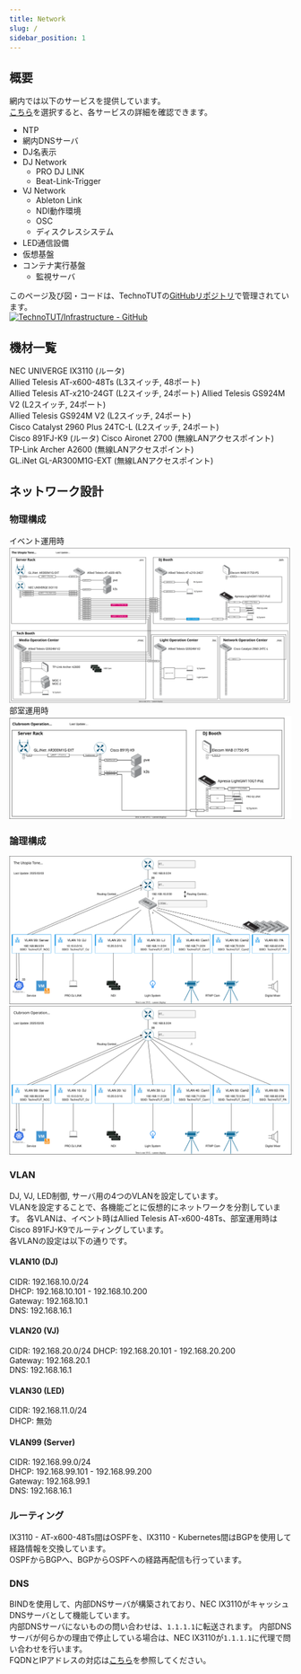 ```yaml
---
title: Network
slug: /
sidebar_position: 1
---
```

## 概要
網内では以下のサービスを提供しています。  
[こちら](/service)を選択すると、各サービスの詳細を確認できます。
- NTP
- 網内DNSサーバ
- DJ名表示
- DJ Network
    - PRO DJ LINK
    - Beat-Link-Trigger
- VJ Network
    - Ableton Link
    - NDI動作環境
    - OSC
    - ディスクレスシステム
- LED通信設備
- 仮想基盤
- コンテナ実行基盤
    - 監視サーバ

このページ及び図・コードは、TechnoTUTの[GitHubリポジトリ](https://github.com/TechnoTUT/Infrastructure)で管理されています。  
[![TechnoTUT/Infrastructure - GitHub](https://gh-card.dev/repos/TechnoTUT/Infrastructure.svg?fullname=)](https://github.com/TechnoTUT/Infrastructure)

## 機材一覧
NEC UNIVERGE IX3110 (ルータ)  
Allied Telesis AT-x600-48Ts (L3スイッチ, 48ポート)  
Allied Telesis AT-x210-24GT (L2スイッチ, 24ポート)
Allied Telesis GS924M V2 (L2スイッチ, 24ポート)  
Allied Telesis GS924M V2 (L2スイッチ, 24ポート)  
Cisco Catalyst 2960 Plus 24TC-L (L2スイッチ, 24ポート)  
Cisco 891FJ-K9 (ルータ)
Cisco Aironet 2700 (無線LANアクセスポイント)  
TP-Link Archer A2600 (無線LANアクセスポイント)  
GL.iNet GL-AR300M1G-EXT (無線LANアクセスポイント) 

## ネットワーク設計
### 物理構成
イベント運用時  
![物理構成図_イベント](https://raw.githubusercontent.com/TechnoTUT/Infrastructure/main/network/design/utone.drawio.svg)  
部室運用時  
![物理構成図_部室](https://raw.githubusercontent.com/TechnoTUT/Infrastructure/main/network/design/clubroom.drawio.svg)

### 論理構成
![論理構成図_イベント](https://raw.githubusercontent.com/TechnoTUT/Infrastructure/main/network/design/utone.logic.drawio.svg)
![論理構成図_部室](https://raw.githubusercontent.com/TechnoTUT/Infrastructure/main/network/design/clubroom.logic.drawio.svg)

### VLAN
DJ, VJ, LED制御, サーバ用の4つのVLANを設定しています。  
VLANを設定することで、各機能ごとに仮想的にネットワークを分割しています。 
各VLANは、イベント時はAllied Telesis AT-x600-48Ts、部室運用時はCisco 891FJ-K9でルーティングしています。  
各VLANの設定は以下の通りです。  
#### VLAN10 (DJ)  
CIDR: 192.168.10.0/24  
DHCP: 192.168.10.101 - 192.168.10.200  
Gateway: 192.168.10.1  
DNS: 192.168.16.1  
#### VLAN20 (VJ)
CIDR: 192.168.20.0/24
DHCP: 192.168.20.101 - 192.168.20.200  
Gateway: 192.168.20.1  
DNS: 192.168.16.1  
#### VLAN30 (LED)
CIDR: 192.168.11.0/24  
DHCP: 無効
#### VLAN99 (Server)
CIDR: 192.168.99.0/24  
DHCP: 192.168.99.101 - 192.168.99.200  
Gateway: 192.168.99.1  
DNS: 192.168.16.1  

### ルーティング
IX3110 - AT-x600-48Ts間はOSPFを、IX3110 - Kubernetes間はBGPを使用して経路情報を交換しています。  
OSPFからBGPへ、BGPからOSPFへの経路再配信も行っています。

### DNS
BINDを使用して、内部DNSサーバが構築されており、NEC IX3110がキャッシュDNSサーバとして機能しています。  
内部DNSサーバにないものの問い合わせは、`1.1.1.1`に転送されます。 内部DNSサーバが何らかの理由で停止している場合は、NEC IX3110が`1.1.1.1`に代理で問い合わせを行います。  
FQDNとIPアドレスの対応は[こちら](/network/dns)を参照してください。